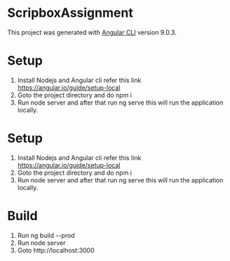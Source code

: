 # ScripboxAssignment

This project was generated with [Angular CLI](https://github.com/angular/angular-cli) version 9.0.3.

# Setup
1. Install Nodejs and Angular cli refer this link https://angular.io/guide/setup-local
2. Goto the project directory and do npm i
3. Run node server and after that run ng serve this will run the application locally.

# Setup
1. Install Nodejs and Angular cli refer this link https://angular.io/guide/setup-local
2. Goto the project directory and do npm i
3. Run node server and after that run ng serve this will run the application locally.

# Build
1. Run ng build --prod
2. Run node server
3. Goto http://localhost:3000
